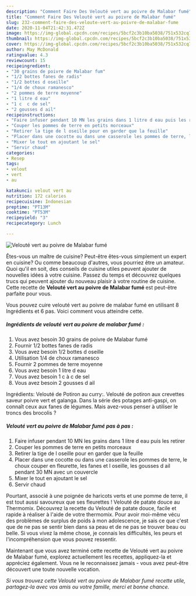 ```yaml
---
description: "Comment Faire Des Velouté vert au poivre de Malabar fumé"
title: "Comment Faire Des Velouté vert au poivre de Malabar fumé"
slug: 232-comment-faire-des-veloute-vert-au-poivre-de-malabar-fume
date: 2020-11-04T21:42:31.472Z
image: https://img-global.cpcdn.com/recipes/5bcf2c3b10ba5038/751x532cq70/veloute-vert-au-poivre-de-malabar-fume-photo-principale-de-la-recette.jpg
thumbnail: https://img-global.cpcdn.com/recipes/5bcf2c3b10ba5038/751x532cq70/veloute-vert-au-poivre-de-malabar-fume-photo-principale-de-la-recette.jpg
cover: https://img-global.cpcdn.com/recipes/5bcf2c3b10ba5038/751x532cq70/veloute-vert-au-poivre-de-malabar-fume-photo-principale-de-la-recette.jpg
author: May McDonald
ratingvalue: 4.3
reviewcount: 15
recipeingredient:
- "30 grains de poivre de Malabar fum"
- "1/2 bottes fanes de radis"
- "1/2 bottes d oseille"
- "1/4 de choux ramanesco"
- "2 pommes de terre moyenne"
- "1 litre d eau"
- "1 c  c de sel"
- "2 gousses d ail"
recipeinstructions:
- "Faire infuser pendant 10 MN les grains dans 1 litre d eau puis les retirer"
- "Couper les pommes de terre en petits morceaux"
- "Retirer la tige de l oseille pour en garder que la feuille"
- "Placer dans une cocotte ou dans une casserole les pommes de terre, le choux couper en fleurette, les fanes et l oseille, les gousses d ail pendant 30 MN avec un couvercle"
- "Mixer le tout en ajoutant le sel"
- "Servir chaud"
categories:
- Resep
tags:
- velout
- vert
- au

katakunci: velout vert au 
nutrition: 172 calories
recipecuisine: Indonesian
preptime: "PT13M"
cooktime: "PT53M"
recipeyield: "3"
recipecategory: Lunch

---
```



![Velouté vert au poivre de Malabar fumé](https://img-global.cpcdn.com/recipes/5bcf2c3b10ba5038/751x532cq70/veloute-vert-au-poivre-de-malabar-fume-photo-principale-de-la-recette.jpg)

Êtes-vous un maître de cuisine? Peut-être êtes-vous simplement un expert en cuisine? Ou comme beaucoup d'autres, vous pourriez être un amateur. Quoi qu'il en soit, des conseils de cuisine utiles peuvent ajouter de nouvelles idées à votre cuisine. Passez du temps et découvrez quelques trucs qui peuvent ajouter du nouveau plaisir à votre routine de cuisine. Cette recette de <strong> Velouté vert au poivre de Malabar fumé </strong> est peut-être parfaite pour vous.

<!--inarticleads1-->

Vous pouvez cuire velouté vert au poivre de malabar fumé en utilisant 8 Ingrédients et 6 pas. Voici comment vous atteindre cette.

##### Ingrédients de velouté vert au poivre de malabar fumé :

1. Vous avez besoin 30 grains de poivre de Malabar fumé
1. Fournir 1/2 bottes fanes de radis
1. Vous avez besoin 1/2 bottes d oseille
1. Utilisation 1/4 de choux ramanesco
1. Fournir 2 pommes de terre moyenne
1. Vous avez besoin 1 litre d eau
1. Vous avez besoin 1 c à c de sel
1. Vous avez besoin 2 gousses d ail


Ingrédients: Velouté de Potiron au curry:. Velouté de potiron aux crevettes saveur poivre vert et galanga. Dans la série des potages anti-gaspi, on connaît ceux aux fanes de légumes. Mais avez-vous penser à utiliser le troncs des brocolis ? 

<!--inarticleads2-->

##### Velouté vert au poivre de Malabar fumé pas à pas :

1. Faire infuser pendant 10 MN les grains dans 1 litre d eau puis les retirer
1. Couper les pommes de terre en petits morceaux
1. Retirer la tige de l oseille pour en garder que la feuille
1. Placer dans une cocotte ou dans une casserole les pommes de terre, le choux couper en fleurette, les fanes et l oseille, les gousses d ail pendant 30 MN avec un couvercle
1. Mixer le tout en ajoutant le sel
1. Servir chaud


Pourtant, associé à une poignée de haricots verts et une pomme de terre, il est tout aussi savoureux que ses fleurettes ! Velouté de patate douce au Thermomix. Découvrez la recette du Velouté de patate douce, facile et rapide à réaliser à l&#39;aide de votre thermomix. Pour avoir moi-même vécu des problèmes de surplus de poids à mon adolescence, je sais ce que c&#39;est que de ne pas se sentir bien dans sa peau et de ne pas se trouver beau ou belle. Si vous vivez la même chose, je connais les difficultés, les peurs et l&#39;incompréhension que vous pouvez ressentir. 

<!--inarticleads1-->

<p>
Maintenant que vous avez terminé cette recette de Velouté vert au poivre de Malabar fumé, explorez actuellement les recettes, appliquez-la et appréciez également. Vous ne le reconnaissez jamais - vous avez peut-être découvert une toute nouvelle vocation.
</p>

<p>
<i>Si vous trouvez cette Velouté vert au poivre de Malabar fumé recette utile, partagez-la avec vos amis ou votre famille, merci et bonne chance.</i>
</p>
